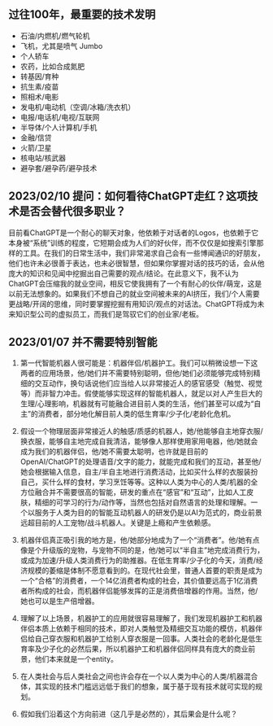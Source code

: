 ## 过往100年，最重要的技术发明

- 石油/内燃机/燃气轮机
- 飞机，尤其是喷气 Jumbo
- 个人轿车
- 农药，比如合成氮肥
- 转基因/育种
- 抗生素/疫苗
- 照相术/电影
- 发电机/电动机（空调/冰箱/洗衣机）
- 电报/电话机/电视/互联网
- 半导体/个人计算机/手机
- 金融/信贷
- 火箭/卫星
- 核电站/核武器
- 避孕套/避孕药/避孕技术

## 2023/02/10 提问：如何看待ChatGPT走红？这项技术是否会替代很多职业？

目前看ChatGPT是一个耐心的聊天对象，他依赖于对话者的Logos，也依赖于它本身被“系统”训练的程度，它短期会成为人们的好伙伴，而不仅仅是如搜索引擎那样的工具。在我们的日常生活中，我们非常渴求自己会有一些博闻通识的好朋友，他们也许未必很善于表达，也未必很智慧，但如果你掌握对话的技巧的话，会从他庞大的知识和见闻中挖掘出自己需要的观点/结论。在此意义下，我不认为ChatGPT会压缩我的就业空间，相反它使我拥有了一个有耐心的伙伴/萌宠，这是以前无法想象的。如果我们不想自己的就业空间被未来的AI挤压，我们/个人需要更战略/开阔的思维，同时要掌握挖掘有用知识/观点的对话法。ChatGPT将成为未来知识型公司的虚拟员工，而我们是驾驭它们的创业家/老板。

## 2023/01/07 并不需要特别智能

1. 第一代智能机器人很可能是：机器伴侣/机器护工。我们可以稍微设想一下这两者的应用场景，他/她们并不需要特别聪明，但他/她们必须能够完成特别精细的交互动作，换句话说他们应当给人以非常接近人的感官感受（触觉、视觉等）而非智力冲击。假使能够实现这样的智能机器人，就足以对人产生巨大的生理/心理影响，机器就有可能融合进目前人类的生活，他们甚至可以成为“自主”的消费者，部分地化解目前人类的低生育率/少子化/老龄化危机。

2. 假设一个物理层面非常接近人的触感/质感的机器人，她/他能够自主地穿衣服/换衣服，能够自主地完成自我清洁，能够像人那样使用家用电器，他/她就会成为我们的机器伴侣，他/她不需要太聪明，也许就是目前的OpenAI/ChatGPT的处理语音/文字的能力，就能完成和我们的互动，甚至他/她会根据输入信息，自主/半自主地进行消费活动，比如买什么样的衣服装扮自己，买什么样的食材，学习烹饪等等。这种以人类为中心的人类/机器的全方位融合并不需要很高的智能，研发的重点在“感官”和“互动”，比如人工皮肤，精细的可学习的行为/动作等，当然也包括对自然语言的处理和理解。一个以服务于人类为目的的智能互动机器人的研发仍是以AI为范式的，商业前景远超目前的人工宠物/战斗机器人。关键是上瘾和产生依赖感。

3. 机器伴侣真正吸引我的地方是，他/她部分地成为了一个“消费者”。他/她有点像是个升级版的宠物，与宠物不同的是，他/她可以“半自主”地完成消费行为，或成为加速/升级人类消费行为的助推器。在低生育率/少子化的今天，消费/经济规模的萎缩是体制不愿意看到的。在现代社会里，普通人首要的职责是成为一个“合格”的消费者，一个14亿消费者构成的社会，其价值要远高于1亿消费者所构成的社会，而机器伴侣能够发挥的正是消费倍增器的作用。当然，他/她也可以是生产倍增器。

4. 理解了以上场景，机器护工的应用就很容易理解了，我们发现机器护工和机器伴侣本质上依赖于相同的技术，即对人类触觉及精细交互功能的模仿，机器伴侣给自己穿衣服和机器护工给别人穿衣服是一回事。人类社会的老龄化是低生育率及少子化的必然后果，所以机器护工和机器伴侣同样具有庞大的商业前景，他们本来就是一个entity。

5. 在人类社会与后人类社会之间也许会存在一个以人类为中心的人类/机器混合体，其实现的技术门槛远远低于我们的想象，属于基于现有技术就可实现的规划。

6. 假如我们沿着这个方向前进（这几乎是必然的），其后果会是什么呢？
